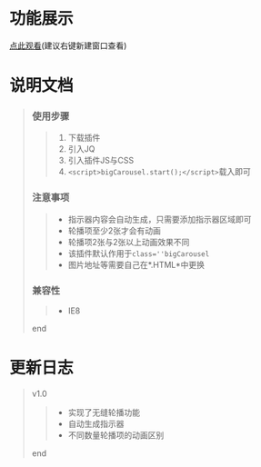 # 功能展示
[点此观看](https://quiethear.github.io/carousel-seamless/index.html "无缝轮播")(建议右键新建窗口查看)
# 说明文档
> ### 使用步骤
>> 1. 下载插件
>> 2. 引入JQ
>> 3. 引入插件JS与CSS
>> 4. `<script>bigCarousel.start();</script>`载入即可
> ### 注意事项
>> * 指示器内容会自动生成，只需要添加指示器区域即可
>> * 轮播项至少2张才会有动画
>> * 轮播项2张与2张以上动画效果不同
>> * 该插件默认作用于`class=''bigCarousel`
>> * 图片地址等需要自己在*.HTML*中更换
> ### 兼容性
>> * IE8
>
> end
# 更新日志
> v1.0
>> * 实现了无缝轮播功能
>> * 自动生成指示器
>> * 不同数量轮播项的动画区别
>
> end